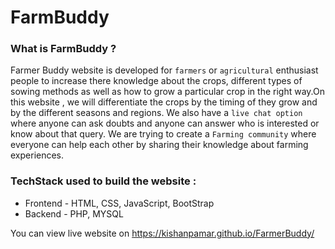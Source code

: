 # FarmBuddy

### What is FarmBuddy ?

Farmer Buddy website is developed for `farmers` or `agricultural` enthusiast people to increase there knowledge about the crops, different types of sowing methods as well as how to grow a particular crop in the right way.On this website , we will differentiate the crops by the timing of they grow and by the different seasons and regions. We also have a `live chat option` where anyone can ask doubts and anyone can answer who is interested or know about that query. We are trying to create a `Farming community`  where everyone can help each other by sharing their knowledge about farming experiences.

### TechStack used to build the website :
- Frontend - HTML, CSS, JavaScript, BootStrap
- Backend - PHP, MYSQL

You can view live website on  https://kishanpamar.github.io/FarmerBuddy/
